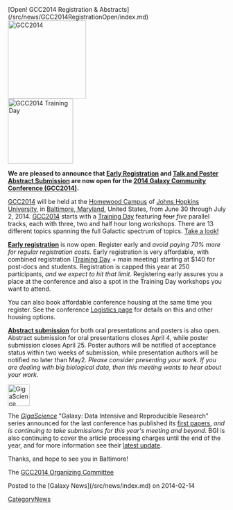<div class='newsItemHeader'>[Open! GCC2014 Registration & Abstracts](/src/news/GCC2014RegistrationOpen/index.md)</div>

<div class='left'><a href='/src/events/GCC2014/index.md'><img src="/src/images/Logos/GCC2014LogoTall200.png" alt="GCC2014" height="180" /></a></div>
<div class='right'><a href='/src/events/GCC2014/TrainingDay/index.md'><img src="/src/images/Logos/GCC2014TDLogo150.png" alt="GCC2014 Training Day" height="150" /></a></div>

**We are pleased to announce that [Early Registration](/src/events/GCC2014/Register/index.md) and [Talk and Poster Abstract Submission](/src/events/GCC2014/Abstracts/index.md) are now open for the [2014 Galaxy Community Conference (GCC2014)](/src/events/GCC2014/index.md).**

[GCC2014](/src/events/GCC2014/index.md) will be held at the [Homewood Campus](http://webapps.jhu.edu/jhuniverse/information_about_hopkins/campuses/homewood_campus/) of [Johns Hopkins University](http://jhu.edu), in [Baltimore, Maryland](http://visitors.baltimorecity.gov/), United States, from June 30 through July 2, 2014.  [GCC2014](/src/events/GCC2014/index.md) starts with a [Training Day](/src/events/GCC2014/TrainingDay/index.md) featuring ~~four~~ *five* parallel tracks, each with three, two and half hour long workshops. There are 13 different topics spanning the full Galactic spectrum of topics.  [Take a look!](/src/events/GCC2014/TrainingDay/index.md)

**[Early registration](/src/events/GCC2014/Register/index.md)** is now open. Register early and *avoid paying 70% more for regular registration costs.*  Early registration is very affordable, with combined registration ([Training Day](/src/events/GCC2014/TrainingDay/index.md) + main meeting) starting at $140 for post-docs and students. Registration is capped this year at 250 participants, *and we expect to hit that limit*.  Registering early assures you a place at the conference and also a spot in the Training Day workshops you want to attend.  

You can also book affordable conference housing at the same time you register.  See the conference [Logistics page](/src/events/GCC2014/Logistics/index.md) for details on this and other housing options.

**[Abstract submission](/src/events/GCC2014/Abstracts/index.md)** for both oral presentations and posters is also open.  Abstract submission for oral presentations closes April 4, while poster submission closes April 25.  Poster authors will be notified of acceptance status within two weeks of submission, while presentation authors will be notified no later than May2.  *Please consider presenting your work. If you are dealing with big biological data, then this meeting wants to hear about your work.*  

<div class='right'><a href='http://www.gigasciencejournal.com/'><img src="/src/images/Logos/GigaScienceLogo250.png" alt="GigaScience Journal" height="50" /></a></div>

The *[GigaScience](http://www.gigasciencejournal.com/)* "Galaxy: Data Intensive and Reproducible Research" series announced for the last conference has published its [first papers](http://www.gigasciencejournal.com/series/Galaxy), *and is continuing to take submissions for this year's meeting and beyond*. BGI is also continuing to cover the article processing charges until the end of the year, and for more information see their [latest update](http://blogs.biomedcentral.com/gigablog/2014/02/06/rewarding-reproducibility-first-papers-in-our-galaxy-series-utilizing-our-gigagalaxy-platform/).


Thanks, and hope to see you in Baltimore!

The [GCC2014 Organizing Committee](/src/events/GCC2014/Organizers/index.md)

<div class='newsItemFooter'>Posted to the [Galaxy News](/src/news/index.md) on 2014-02-14</div>

[CategoryNews](/src/CategoryNews/index.md)
